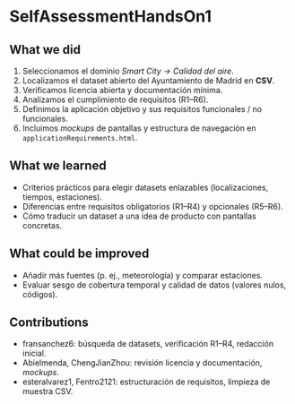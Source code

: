 # SelfAssessmentHandsOn1

## What we did
1. Seleccionamos el dominio *Smart City → Calidad del aire*.
2. Localizamos el dataset abierto del Ayuntamiento de Madrid en **CSV**.
3. Verificamos licencia abierta y documentación mínima.
4. Analizamos el cumplimiento de requisitos (R1–R6).
5. Definimos la aplicación objetivo y sus requisitos funcionales / no funcionales.
6. Incluimos *mockups* de pantallas y estructura de navegación en `applicationRequirements.html`.

## What we learned
- Criterios prácticos para elegir datasets enlazables (localizaciones, tiempos, estaciones).
- Diferencias entre requisitos obligatorios (R1–R4) y opcionales (R5–R6).
- Cómo traducir un dataset a una idea de producto con pantallas concretas.

## What could be improved
- Añadir más fuentes (p. ej., meteorología) y comparar estaciones.
- Evaluar sesgo de cobertura temporal y calidad de datos (valores nulos, códigos).

## Contributions
- fransanchez6: búsqueda de datasets, verificación R1–R4, redacción inicial.
- Abielmenda, ChengJianZhou: revisión licencia y documentación, *mockups*.
- esteralvarez1, Fentro2121: estructuración de requisitos, limpieza de muestra CSV.
